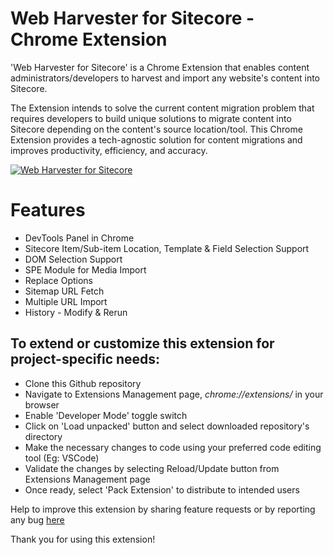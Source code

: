 # Web Harvester for Sitecore - Chrome Extension
'Web Harvester for Sitecore' is a Chrome Extension that enables content administrators/developers to harvest and import any website's content into Sitecore.

The Extension intends to solve the current content migration problem that requires developers to build unique solutions to migrate content into Sitecore depending on the content's source location/tool. This Chrome Extension provides a tech-agnostic solution for content migrations and improves productivity, efficiency, and accuracy.

[![Web Harvester for Sitecore](https://img.youtube.com/vi/N44xJf81GMk/0.jpg)](https://www.youtube.com/watch?v=N44xJf81GMk)

# Features
* DevTools Panel in Chrome
* Sitecore Item/Sub-item Location, Template & Field Selection Support
* DOM Selection Support
* SPE Module for Media Import
* Replace Options
* Sitemap URL Fetch
* Multiple URL Import
* History - Modify & Rerun

## To extend or customize this extension for project-specific needs:
* Clone this Github repository
* Navigate to Extensions Management page, _chrome://extensions/_ in your browser
* Enable 'Developer Mode' toggle switch
* Click on 'Load unpacked' button and select downloaded repository's directory
* Make the necessary changes to code using your preferred code editing tool (Eg: VSCode)
* Validate the changes by selecting Reload/Update button from Extensions Management page
* Once ready, select 'Pack Extension' to distribute to intended users

Help to improve this extension by sharing feature requests or by reporting any bug [here](https://github.com/SubbuRamanathan/web-harvester-for-sitecore/issues)

Thank you for using this extension!
